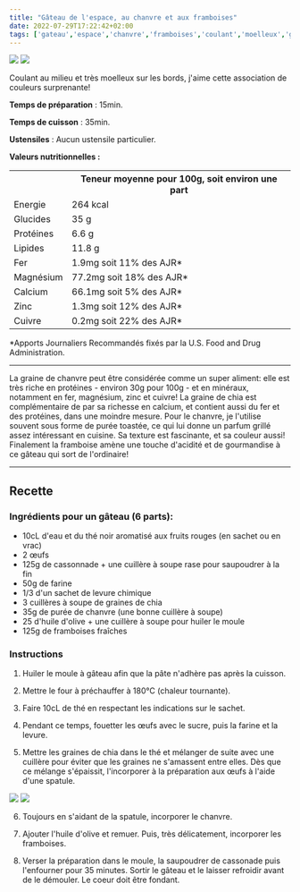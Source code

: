 ```yaml
---
title: "Gâteau de l'espace, au chanvre et aux framboises"
date: 2022-07-29T17:22:42+02:00
tags: ['gateau','espace','chanvre','framboises','coulant','moelleux','graine','super aliment','protéines','fer','magnésium','zinc','cuivre','chia','calcium','','','','','','','','','','']
---
```


![](/pictures/gateau_chanvre_2.jpg)
![](/pictures/gateau_chanvre_1.jpg)

Coulant au milieu et très moelleux sur les bords, j'aime cette association de couleurs surprenante!

**Temps de préparation** : 15min.

**Temps de cuisson** : 35min.

**Ustensiles** : Aucun ustensile particulier.

**Valeurs nutritionnelles :**

<table>
<tr>
<th></th>
<th>Teneur moyenne pour 100g, soit environ une part</th>
</tr>
<tr>
<td>Energie</td>
<td>264 kcal</td>
</tr>
<tr>
<td>Glucides</td>
<td>35 g</td>
</tr>
<tr>
<td>Protéines</td>
<td>6.6 g</td>
</tr>
<tr>
<td>Lipides</td>
<td>11.8 g</td>
</tr>
<tr>
<td>Fer</td>
<td>1.9mg soit 11% des AJR*</td>
</tr>
<tr>
<td>Magnésium</td>
<td>77.2mg soit 18% des AJR*</td>
</tr>
<tr>
<td>Calcium</td>
<td>66.1mg soit 5% des AJR*</td>
</tr>
<tr>
<td>Zinc</td>
<td>1.3mg soit 12% des AJR*</td>
</tr>
<tr>
<td>Cuivre</td>
<td>0.2mg soit 22% des AJR*</td>
</tr>
</table>
*Apports Journaliers Recommandés fixés par la U.S. Food and Drug Administration.

---

La graine de chanvre peut être considérée comme un super aliment: elle est très riche en protéines - environ 30g pour 100g - et en minéraux, notamment en fer, magnésium, zinc et cuivre! La graine de chia est complémentaire de par sa richesse en calcium, et contient aussi du fer et des protéines, dans une moindre mesure. Pour le chanvre, je l'utilise souvent sous forme de purée toastée, ce qui lui donne un parfum grillé assez intéressant en cuisine. Sa texture est fascinante, et sa couleur aussi! Finalement la framboise amène une touche d'acidité et de gourmandise à ce gâteau qui sort de l'ordinaire!

---

## Recette

### Ingrédients pour un gâteau (6 parts):

- 10cL d'eau et du thé noir aromatisé aux fruits rouges (en sachet ou en vrac)
- 2 œufs
- 125g de cassonnade + une cuillère à soupe rase pour saupoudrer à la fin
- 50g de farine
- 1/3 d'un sachet de levure chimique
- 3 cuillères à soupe de graines de chia
- 35g de purée de chanvre (une bonne cuillère à soupe)
- 25 d'huile d'olive + une cuillère à soupe pour huiler le moule
- 125g de framboises fraîches

### Instructions

1. Huiler le moule à gâteau afin que la pâte n'adhère pas après la cuisson.

2. Mettre le four à préchauffer à 180°C (chaleur tournante).

3. Faire 10cL de thé en respectant les indications sur le sachet.  

4. Pendant ce temps, fouetter les œufs avec le sucre, puis la farine et la levure.

5. Mettre les graines de chia dans le thé et mélanger de suite avec une cuillère pour éviter que les graines ne s'amassent entre elles. Dès que ce mélange s'épaissit, l'incorporer à la préparation aux œufs à l'aide d'une spatule. 


![](/pictures/gateau_chanvre_3.jpg)
![](/pictures/gateau_chanvre_4.jpg)


6. Toujours en s'aidant de la spatule, incorporer le chanvre.

7. Ajouter l'huile d'olive et remuer. Puis, très délicatement, incorporer les framboises.

8. Verser la préparation dans le moule, la saupoudrer de cassonade puis l'enfourner pour 35 minutes. Sortir le gâteau et le laisser refroidir avant de le démouler. Le coeur doit être fondant.






